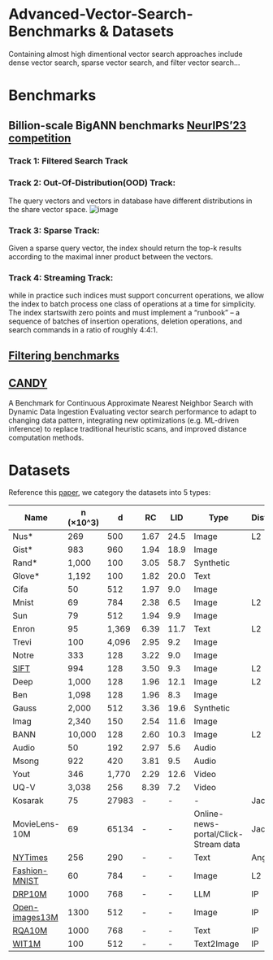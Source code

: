 # Advanced-Vector-Search-Benchmarks & Datasets
   Containing almost high dimentional vector search approaches include dense vector search, sparse vector search, and filter vector search...
# Benchmarks
## Billion-scale BigANN benchmarks [NeurIPS’23 competition](https://arxiv.org/pdf/2409.17424)
### Track 1: Filtered Search Track

### Track 2: Out-Of-Distribution(OOD) Track:
The query vectors and vectors in database have different distributions in the share vector space. ![image](https://github.com/RichardWang11/Vector-Search-Benchmark/blob/main/OODtrack.png) 
### Track 3: Sparse Track:
Given a sparse query vector, the index should return the top-k results according to the maximal inner product between the vectors.
### Track 4: Streaming Track:
while in practice such indices must support concurrent operations, we allow the index to batch process one class of operations at a time for simplicity. The index startswith zero points and must implement a “runbook” – a sequence of batches of insertion operations, deletion operations, and search commands in a ratio of roughly 4:4:1.

## [Filtering benchmarks](https://github.com/qdrant/ann-filtering-benchmark-datasets)
## [CANDY](https://arxiv.org/pdf/2406.19651)
   A Benchmark for Continuous Approximate Nearest Neighbor Search with Dynamic Data Ingestion
   Evaluating vector search performance to adapt to changing data pattern, integrating new optimizations (e.g. ML-driven inference) to replace traditional heuristic scans, and improved distance computation methods.
# Datasets
Reference this [paper](https://ieeexplore.ieee.org/abstract/document/8681160), we category the datasets into 5 types:

| Name   | n (×10^3) | d    | RC   | LID  | Type       |Distance|
|--------|-----------|------|------|------|------------|------------|
| Nus*   | 269       | 500  | 1.67 | 24.5 | Image      |L2|
| Gist*  | 983       | 960  | 1.94 | 18.9 | Image      ||
| Rand*  | 1,000     | 100  | 3.05 | 58.7 | Synthetic  ||
| Glove* | 1,192     | 100  | 1.82 | 20.0 | Text       ||
| Cifa   | 50        | 512  | 1.97 | 9.0  | Image      ||
| Mnist  | 69        | 784  | 2.38 | 6.5  | Image      |L2|
| Sun    | 79        | 512  | 1.94 | 9.9  | Image      ||
| Enron  | 95        | 1,369| 6.39 | 11.7 | Text       |L2|
| Trevi  | 100       | 4,096| 2.95 | 9.2  | Image      ||
| Notre  | 333       | 128  | 3.22 | 9.0  | Image      ||
| [SIFT](http://corpus-texmex.irisa.fr/)| 994       | 128  | 3.50 | 9.3  | Image      |L2|
| Deep   | 1,000     | 128  | 1.96 | 12.1 | Image      |L2|
| Ben    | 1,098     | 128  | 1.96 | 8.3  | Image      ||
| Gauss  | 2,000     | 512  | 3.36 | 19.6 | Synthetic  ||
| Imag   | 2,340     | 150  | 2.54 | 11.6 | Image      ||
| BANN   | 10,000    | 128  | 2.60 | 10.3 | Image      |L2|
| Audio  | 50        | 192  | 2.97 | 5.6  | Audio      ||
| Msong  | 922       | 420  | 3.81 | 9.5  | Audio      ||
| Yout   | 346       | 1,770| 2.29 | 12.6 | Video      ||
| UQ-V   | 3,038     | 256  | 8.39 | 7.2  | Video      ||
| Kosarak| 75   | 27983 | - | -  | -     |Jaccard|
| MovieLens-10M| 69    | 65134 | - | -  | Online-news-portal/Click-Stream data|Jaccard|
|[NYTimes](https://archive.ics.uci.edu/dataset/164/bag+of+words)|256| 290 | - | -  | Text|Angular|
|[Fashion-MNIST](https://github.com/zalandoresearch/fashion-mnist)|60|784| - | -  | Image|L2|
|[DRP10M](https://github.com/IntelLabs/VectorSearchDatasets/tree/main/dpr)|1000|768| - | -  | LLM|IP|
|[Open-images13M](https://github.com/IntelLabs/VectorSearchDatasets/tree/main/dpr)|1300|512| - | -  | Image|IP|
|[RQA10M](https://github.com/IntelLabs/VectorSearchDatasets/tree/main/dpr)|1000|768| - | -  | Text|IP|
|[WIT1M](https://github.com/IntelLabs/VectorSearchDatasets/tree/main/dpr)|100|512| - | -  | Text2Image|IP|
    
